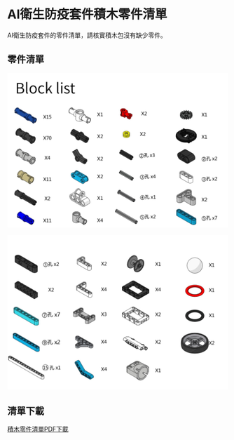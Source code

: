 # AI衛生防疫套件積木零件清單

AI衛生防疫套件的零件清單，請核實積木包沒有缺少零件。

## 零件清單

![](partslist/1.jpg)

![](partslist/2.jpg)



## 清單下載

[積木零件清單PDF下載](https://bit.ly/AIHealthCareSetBuildingGuide)